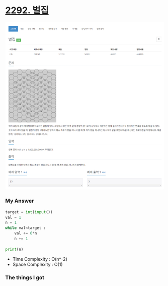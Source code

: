 # [2292. 벌집](https://www.acmicpc.net/problem/2292)

![image](Problem.png)



### My Answer

```python
target = int(input())
val = 1
n = 1
while val<target : 
    val += 6*n
    n += 1

print(n)
```

* Time Complexity : O(n^-2)
* Space Complexity : O(1)



### The things I got

